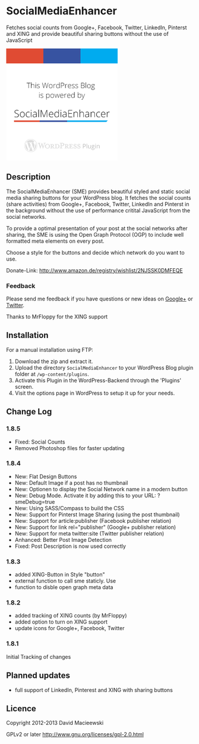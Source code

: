 # SocialMediaEnhancer

Fetches social counts from Google+, Facebook, Twitter, LinkedIn, Pinterst and XING and provide beautiful sharing buttons without the use of JavaScript

![SocialMediaEnhancer](SocialMediaEnhancer/assets/images/smeDefault.png "SocialMediaEnhancer")

## Description

The SocialMediaEnhancer (SME) provides beautiful styled and static social media sharing buttons for your WordPress blog. It fetches the social counts
(share activities) from Google+, Facebook, Twitter, LinkedIn and Pinterst in the background without the use of performance critital JavaScript
from the social networks.

To provide a optimal presentation of your post at the social networks after sharing, the SME is using the Open Graph Protocol (OGP) to include
well formatted meta elements on every post.

Choose a style for the buttons and decide which network do you want to use.

Donate-Link: <http://www.amazon.de/registry/wishlist/2NJSSK0DMFEQE>

### Feedback

Please send me feedback if you have questions or new ideas on [Google+](https://plus.google.com/102458928073783517690?rel=author) or [Twitter](https://twitter.com/macx).

Thanks to MrFloppy for the XING support

## Installation

For a manual installation using FTP:

1. Download the zip and extract it.
2. Upload the directory `SocialMediaEnhancer` to your WordPress Blog plugin folder at `/wp-content/plugins`.
3. Activate this Plugin in the WordPress-Backend through the 'Plugins' screen.
4. Visit the options page in WordPress to setup it up for your needs.

## Change Log

### 1.8.5

- Fixed: Social Counts
- Removed Photoshop files for faster updating

### 1.8.4

- New: Flat Design Buttons
- New: Default Image if a post has no thumbnail
- New: Optionen to display the Social Network name in a modern button
- New: Debug Mode. Activate it by adding this to your URL: ?smeDebug=true
- New: Using SASS/Compass to build the CSS
- New: Support for Pinterst Image Sharing (using the post thumbnail)
- New: Support for article:publisher (Facebook publisher relation)
- New: Support for link rel="publisher" (Google+ publisher relation)
- New: Support for meta twitter:site (Twitter publisher relation)
- Anhanced: Better Post Image Detection
- Fixed: Post Description is now used correctly

### 1.8.3

- added XING-Button in Style "button"
- external function to call sme staticly. Use <?php echo smeButtons(get_the_ID()); ?>
- function to disble open graph meta data

### 1.8.2

- added tracking of XING counts (by MrFloppy)
- added option to turn on XING support
- update icons for Google+, Facebook, Twitter

### 1.8.1

Initial Tracking of changes

## Planned updates

- full support of LinkedIn, Pinterest and XING with sharing buttons

## Licence

Copyright 2012-2013 David Macieewski

GPLv2 or later <http://www.gnu.org/licenses/gpl-2.0.html>
